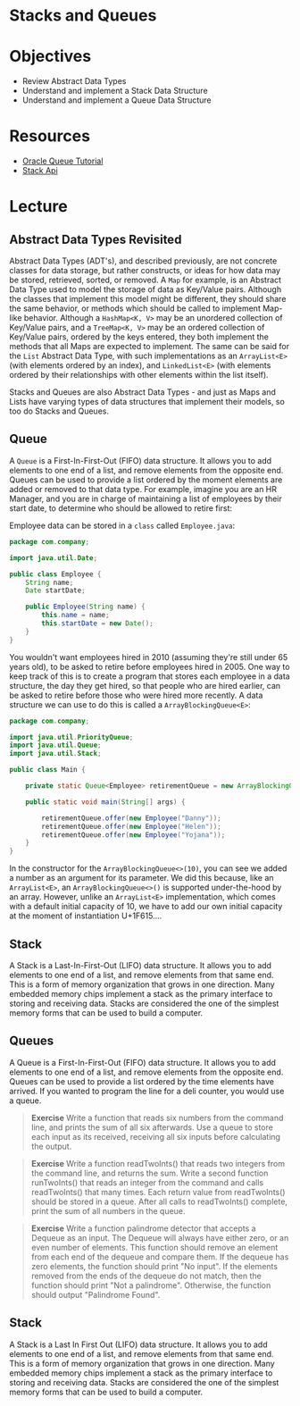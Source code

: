 # Stacks and Queues

# Objectives
- Review Abstract Data Types
- Understand and implement a Stack Data Structure
- Understand and implement a Queue Data Structure

# Resources
- [Oracle Queue Tutorial](https://docs.oracle.com/javase/tutorial/collections/interfaces/queue.html)
- [Stack Api](http://docs.oracle.com/javase/6/docs/api/java/util/Stack.html)

# Lecture

## Abstract Data Types Revisited

Abstract Data Types (ADT's), and described previously, are not concrete classes for data storage, but rather constructs, or ideas for how data may be stored, retrieved, sorted, or removed. A ```Map``` for example, is an Abstract Data Type used to model the storage of data as Key/Value pairs. Although the classes that implement this model might be different, they should share the same behavior, or methods which should be called to implement Map-like behavior. Although a ```HashMap<K, V>``` may be an unordered collection of Key/Value pairs, and a ```TreeMap<K, V>``` may be an ordered collection of Key/Value pairs, ordered by the keys entered, they both implement the methods that all Maps are expected to implement. The same can be said for the ```List``` Abstract Data Type, with such implementations as an ```ArrayList<E>``` (with elements ordered by an index), and ```LinkedList<E>``` (with elements ordered by their relationships with other elements within the list itself).

Stacks and Queues are also Abstract Data Types - and just as Maps and Lists have varying types of data structures that implement their models, so too do Stacks and Queues. 

## Queue

A ```Queue``` is a First-In-First-Out (FIFO) data structure. It allows you to add elements to one end of a list, and remove elements from the opposite end. Queues can be used to provide a list ordered by the moment elements are added or removed to that data type. For example, imagine you are an HR Manager, and you are in charge of maintaining a list of employees by their start date, to determine who should be allowed to retire first:

Employee data can be stored in a ```class``` called ```Employee.java```:

```java
package com.company;

import java.util.Date;

public class Employee {
    String name;
    Date startDate;

    public Employee(String name) {
        this.name = name;
        this.startDate = new Date();
    }
}
```

You wouldn't want employees hired in 2010 (assuming they're still under 65 years old), to be asked to retire before employees hired in 2005. One way to keep track of this is to create a program that stores each employee in a data structure, the day they get hired, so that people who are hired earlier, can be asked to retire before those who were hired more recently. A data structure we can use to do this is called a ```ArrayBlockingQueue<E>```:

```java
package com.company;

import java.util.PriorityQueue;
import java.util.Queue;
import java.util.Stack;

public class Main {

    private static Queue<Employee> retirementQueue = new ArrayBlockingQueue<>(10);

    public static void main(String[] args) {

        retirementQueue.offer(new Employee("Danny"));
        retirementQueue.offer(new Employee("Helen"));
        retirementQueue.offer(new Employee("Yojana"));
    }
}
```

In the constructor for the ```ArrayBlockingQueue<>(10)```, you can see we added a number as an argument for its parameter. We did this because, like an ```ArrayList<E>```, an ```ArrayBlockingQueue<>()``` is supported under-the-hood by an array. However, unlike an ```ArrayList<E>``` implementation, which comes with a default initial capacity of 10, we have to add our own initial capacity at the moment of instantiation U+1F615....


## Stack

A Stack is a Last-In-First-Out (LIFO) data structure. It allows you to add
elements to one end of a list, and remove elements from that same end. This is
a form of memory organization that grows in one direction. Many embedded memory
chips implement a stack as the primary interface to storing and receiving data.
Stacks are considered the one of the simplest memory forms that can be used to
build a computer.

## Queues

A Queue is a First-In-First-Out (FIFO) data structure. It allows you to add
elements to one end of a list, and remove elements from the opposite end.
Queues can be used to provide a list ordered by the time elements have arrived.
If you wanted to program the line for a deli counter, you would use a queue.

> **Exercise** Write a function that reads six numbers from the command line,
and prints the sum of all six afterwards. Use a queue to store each input as its
received, receiving all six inputs before calculating the output.

> **Exercise** Write a function readTwoInts() that reads two integers from the
command line, and returns the sum. Write a second function runTwoInts() that
reads an integer from the command and calls readTwoInts() that many times. Each
return value from readTwoInts() should be stored in a queue. After all calls to
readTwoInts() complete, print the sum of all numbers in the queue.

> **Exercise** Write a function palindrome detector that accepts a
Dequeue<Integer> as an input. The Dequeue will always have either zero, or an
even number of elements. This function should remove an element from each end of
the dequeue and compare them. If the dequeue has zero elements, the function
should print "No input". If the elements removed from the ends of the dequeue do
not match, then the function should print "Not a palindrome". Otherwise, the
function should output "Palindrome Found".

## Stack
A Stack is a Last In First Out (LIFO) data structure. It allows you to add
elements to one end of a list, and remove elements from that same end. This is
a form of memory organization that grows in one direction. Many embedded memory
chips implement a stack as the primary interface to storing and receiving data.
Stacks are considered the one of the simplest memory forms that can be used to
build a computer.

